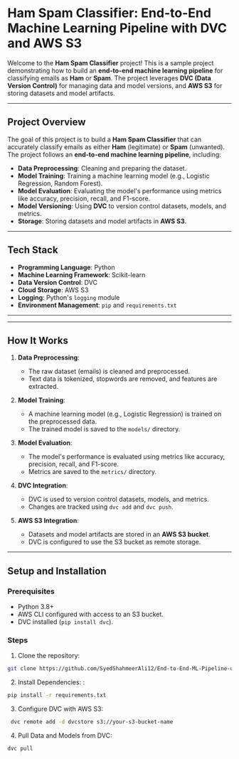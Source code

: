 #  Ham Spam Classifier: End-to-End Machine Learning Pipeline with DVC and AWS S3

Welcome to the **Ham Spam Classifier** project! This is a sample project demonstrating how to build an **end-to-end machine learning pipeline** for classifying emails as **Ham** or **Spam**. The project leverages **DVC (Data Version Control)** for managing data and model versions, and **AWS S3** for storing datasets and model artifacts.

---



##  Project Overview

The goal of this project is to build a **Ham Spam Classifier** that can accurately classify emails as either **Ham** (legitimate) or **Spam** (unwanted). The project follows an **end-to-end machine learning pipeline**, including:

- **Data Preprocessing**: Cleaning and preparing the dataset.
- **Model Training**: Training a machine learning model (e.g., Logistic Regression, Random Forest).
- **Model Evaluation**: Evaluating the model's performance using metrics like accuracy, precision, recall, and F1-score.
- **Model Versioning**: Using **DVC** to version control datasets, models, and metrics.
- **Storage**: Storing datasets and model artifacts in **AWS S3**.

---

##  Tech Stack

- **Programming Language**: Python
- **Machine Learning Framework**: Scikit-learn
- **Data Version Control**: DVC
- **Cloud Storage**: AWS S3
- **Logging**: Python's `logging` module
- **Environment Management**: `pip` and `requirements.txt`

---


---

##  How It Works

1. **Data Preprocessing**:
   - The raw dataset (emails) is cleaned and preprocessed.
   - Text data is tokenized, stopwords are removed, and features are extracted.

2. **Model Training**:
   - A machine learning model (e.g., Logistic Regression) is trained on the preprocessed data.
   - The trained model is saved to the `models/` directory.

3. **Model Evaluation**:
   - The model's performance is evaluated using metrics like accuracy, precision, recall, and F1-score.
   - Metrics are saved to the `metrics/` directory.

4. **DVC Integration**:
   - DVC is used to version control datasets, models, and metrics.
   - Changes are tracked using `dvc add` and `dvc push`.

5. **AWS S3 Integration**:
   - Datasets and model artifacts are stored in an **AWS S3 bucket**.
   - DVC is configured to use the S3 bucket as remote storage.

---

## Setup and Installation

### Prerequisites
- Python 3.8+
- AWS CLI configured with access to an S3 bucket.
- DVC installed (`pip install dvc`).

### Steps


   1. Clone the repository:
   ```bash
   git clone https://github.com/SyedShahmeerAli12/End-to-End-ML-Pipeline-using-DVC-AWS-S3.git
   ```


   2. Install Dependencies:
:
   ```bash
  pip install -r requirements.txt
   ```

   3. Configure DVC with AWS S3:
   ```bash
    dvc remote add -d dvcstore s3://your-s3-bucket-name
   ```

   4. Pull Data and Models from DVC:

   ```bash
dvc pull  
 ```